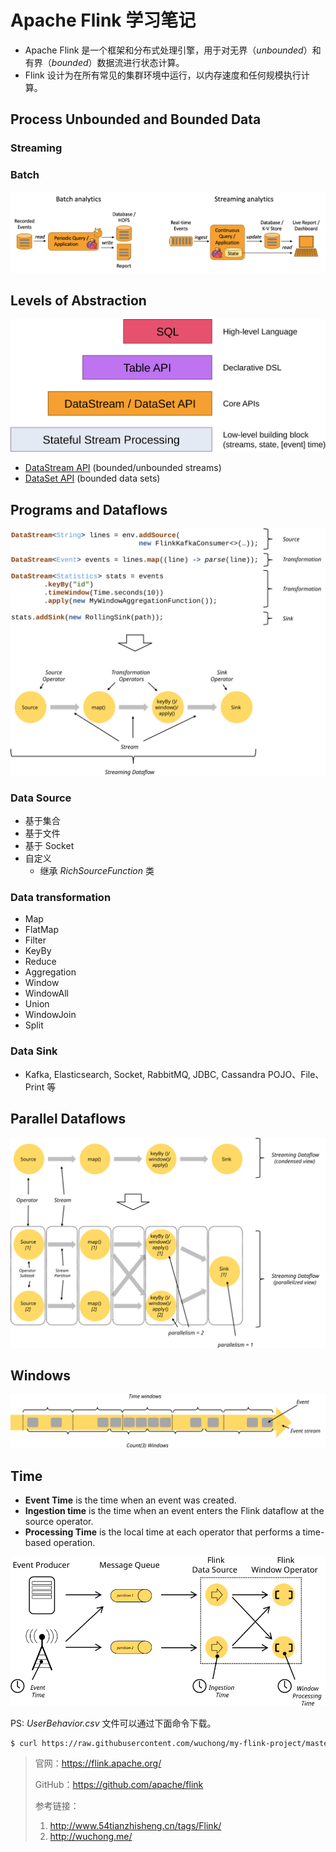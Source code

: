#  Apache Flink 学习笔记

- Apache Flink 是一个框架和分布式处理引擎，用于对无界（*unbounded*）和有界（*bounded*）数据流进行状态计算。
- Flink 设计为在所有常见的集群环境中运行，以内存速度和任何规模执行计算。



##  Process Unbounded and Bounded Data

###  Streaming

###  Batch

![](https://github.com/JiaoXR/Framework/blob/master/pics/flink/usecases-analytics.png)



## Levels of Abstraction

![](https://github.com/JiaoXR/Framework/blob/master/pics/flink/levels_of_abstraction.svg)



- [DataStream API](https://ci.apache.org/projects/flink/flink-docs-release-1.7/dev/datastream_api.html) (bounded/unbounded streams)
- [DataSet API](https://ci.apache.org/projects/flink/flink-docs-release-1.7/dev/batch/index.html) (bounded data sets)



## Programs and Dataflows

![](https://github.com/JiaoXR/Framework/blob/master/pics/flink/program_dataflow.svg)



###  Data Source

- 基于集合
- 基于文件
- 基于 Socket
- 自定义
  - 继承 *RichSourceFunction* 类



###  Data transformation

- Map
- FlatMap
- Filter
- KeyBy
- Reduce
- Aggregation
- Window
- WindowAll
- Union
- WindowJoin
- Split



### Data Sink

- Kafka, Elasticsearch, Socket, RabbitMQ, JDBC, Cassandra POJO、File、Print 等



## Parallel Dataflows

![](https://github.com/JiaoXR/Framework/blob/master/pics/flink/parallel_dataflow.svg)



##  Windows

![](https://github.com/JiaoXR/Framework/blob/master/pics/flink/windows.svg)



##  Time

- **Event Time** is the time when an event was created.
- **Ingestion time** is the time when an event enters the Flink dataflow at the source operator.
- **Processing Time** is the local time at each operator that performs a time-based operation.

![](https://github.com/JiaoXR/Framework/blob/master/pics/flink/event_ingestion_processing_time.svg)





PS: *UserBehavior.csv* 文件可以通过下面命令下载。

```bash
$ curl https://raw.githubusercontent.com/wuchong/my-flink-project/master/src/main/resources/UserBehavior.csv > UserBehavior.csv
```



> 官网：https://flink.apache.org/
>
> GitHub：https://github.com/apache/flink
>
> 参考链接：
>
> 1. http://www.54tianzhisheng.cn/tags/Flink/
> 2. http://wuchong.me/


